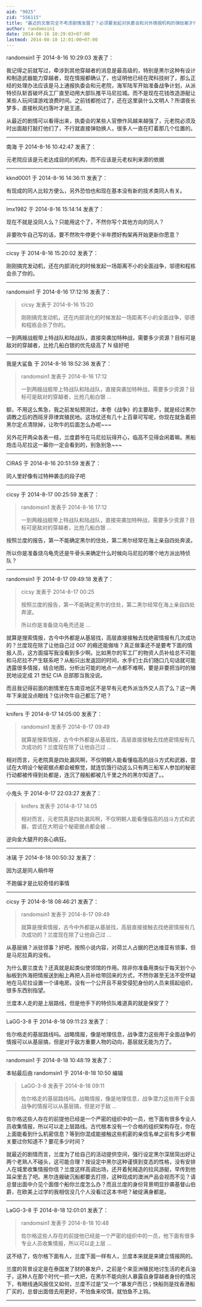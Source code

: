 ```yaml
---
aid: "9025"
zid: "556115"
title: "最近的文章完全不考虑剧情发展了？必须要发起对执委会和对外情报机构的弹劾案才行了！"
author: randomsin1
date: 2014-08-16 10:29:03+07:00
lastmod: 2014-08-18 12:01:00+07:00
---
```


randomsin1 于 2014-8-16 10:29:03 发表了：

我记得之前就写过，牵涉到其他穿越者的消息是最高级的，特别是黑尔这种有设计和制造武器能力穿越者，现在情报都确认了，也证明他已经在爬科技树了，那么正经的处理办法应该是马上通报执委会和元老院，海军陆军开始准备战争计划，从派特侦队斩首破坏兵工厂直至动用大部队推平马尼拉城。而不是现在花钱改造游艇让某些人玩间谍游戏浪费时间。之前钱都抢过了，还在这里装什么文明人？所谓夜长梦多，直接秋风扫落叶才是王道。

从最近的剧情可以看得出来，执委会的某些人官僚作风越来越强了，元老院必须及时出面敲打敲打他们了，不行就直接弹劾换人，很多人一直在盯着那几个位置的。

---

南海 于 2014-8-16 10:42:47 发表了：

元老院应该是元老达成目的的机构，而不应该是元老权利来源的依据

---

kknd0001 于 2014-8-16 14:36:11 发表了：

有现成的同人比较方便么，另外恐怕也和现在基本没有新的技术类同人有关。

---

lmx1982 于 2014-8-16 15:14:14 发表了：

现在不就是没同人么？只能用这个了，不然你写个其他方向的同人？

非要吹牛自己写的话，要不然吹牛停更个半年攒好构架再开始更新你愿意？

---

cicsy 于 2014-8-16 15:20:02 发表了：

刚刚搞完发动机，还在内部消化的时候发起一场距离不小的全面战争，邬德和程栋会杀了你的。

---

randomsin1 于 2014-8-16 17:12:16 发表了：

> cicsy 发表于 2014-8-16 15:20
>
> 刚刚搞完发动机，还在内部消化的时候发起一场距离不小的全面战争，邬德和程栋会杀了你的。

一到两艘战舰带上特战队和陆战队，直接突袭加特种战，需要多少资源？目标可是敌对的穿越者，比抢几船白银的优先级高了 N 级好吧

---

我是大鲨鱼 于 2014-8-16 18:52:36 发表了：

> randomsin1 发表于 2014-8-16 17:12
>
> 一到两艘战舰带上特战队和陆战队，直接突袭加特种战，需要多少资源？目标可是敌对的穿越者，比抢几船白银 ...

额，不用这么焦急，我之前发帖预测过，本卷《战争》的主要敌手，就是经过黑尔调教之后的西班牙菲律宾殖民地。这场仗还有几十上百章可写呢，你现在就急着把黑尔定点清除掉，让吹牛的后面怎么办呢~~~

另外花开两朵各表一枝，兰度爵爷在马尼拉玩得开心，临高不见得会闲着嘛。黑船炮击马尼拉这一幕你一定会看到的，别急别急~~~

---

CIRAS 于 2014-8-16 20:51:59 发表了：

同人里好像有过特种袭击的段子吧

---

cicsy 于 2014-8-17 00:25:59 发表了：

> randomsin1 发表于 2014-8-16 17:12
>
> 一到两艘战舰带上特战队和陆战队，直接突袭加特种战，需要多少资源？目标可是敌对的穿越者，比抢几船白银 ...

按照兰度的报告，第一不能确定黑尔的住处，第二黑尔经常在海上亲自四处奔波。

所以你是准备烧乌龟壳还是牛骨头来确定什么时候向马尼拉的哪个地方派出特侦队？

---

randomsin1 于 2014-8-17 09:49:18 发表了：

> cicsy 发表于 2014-8-17 00:25
>
> 按照兰度的报告，第一不能确定黑尔的住处，第二黑尔经常在海上亲自四处奔波。
>
> 所以你是准备烧乌龟壳还是 ...

就算是搜索情报，古今中外都是从基层找，高层直接接触去找绝密情报有几次成功的？兰度现在除了让他自己过 007 的瘾还能做啥？真正做事还不是要考下面的情报人员，这方面描写我没看到多少啊。比如黑尔的军工厂的物资人员补给总不可能和马尼拉不产生联系吧？从船只出发返回的时间，水手们士兵们随口几句话就可能透露很多情报，结合地图，分析出可能的地点一点都不难啊，要是非要把当时的殖民地设定成 21 世纪 CIA 总部那当我没说。

而且我记得前面的剧情里在东南亚地区不是早有元老外派当外交人员了么？这一两年下来就没点眼线？估计吹牛自己都忘了吧？

---

knifers 于 2014-8-17 14:05:00 发表了：

> randomsin1 发表于 2014-8-17 09:49
>
> 就算是搜索情报，古今中外都是从基层找，高层直接接触去找绝密情报有几次成功的？兰度现在除了让他自己过 ...

相对而言，元老院真是四处漏风啊，不仅明朝人能看懂临高的战斗方式和武器，尝试在大明设个秘密据点都会被察觉，就连饥饿行动这么只有两三船军人参加的秘密行动都被传得到处都是，连沉了艘船都被几千里之外的黑尔知道了。。

---

小鬼头 于 2014-8-17 22:03:27 发表了：

> knifers 发表于 2014-8-17 14:05
>
> 相对而言，元老院真是四处漏风啊，不仅明朝人能看懂临高的战斗方式和武器，尝试在大明设个秘密据点都会被 ...

逆向金大腿开的丧心病狂。

---

冰璃 于 2014-8-18 00:50:32 发表了：

因为这是同人稿件呀

不跑偏才是比较奇怪的事情

---

cicsy 于 2014-8-18 08:46:21 发表了：

> randomsin1 发表于 2014-8-17 09:49
>
> 就算是搜索情报，古今中外都是从基层找，高层直接接触去找绝密情报有几次成功的？兰度现在除了让他自己过 ...

从基层搞？派驻领事？好吧，按照小说内容，对荷兰人占据的巴达维亚有领事，但是马尼拉真的没有。

为什么要兰度去？还真就是起类似使领馆的作用。除非你准备用类似于每天划个小舢板到外海把情报送到船上再把人员补给带回来的方式，不然你甚至无法不受怀疑地在马尼拉设置一个译电房。没有一个公开且不易受侵犯身份的人员来搭起组织，很多东西别指望。

兰度本人走的是上层路线，但是他手下的特侦队难道真的就是保安了？

---

LaGG-3-8 于 2014-8-18 09:11:23 发表了：

佐尔格走的基层路线吗。战略情报，像是地理信息，战争潜力这些用于全面战争的情报可以从基层搞，但是对于敌方重要人物的动向，基层就无能为力了。

---

randomsin1 于 2014-8-18 10:48:19 发表了：

本帖最后由 randomsin1 于 2014-8-18 10:50 编辑

> LaGG-3-8 发表于 2014-8-18 09:11
>
> 佐尔格走的基层路线吗。战略情报，像是地理信息，战争潜力这些用于全面战争的情报可以从基层搞，但是对于敌 ...

佐尔格这些人存在的前提他已经是一个严密的组织中的一员，他下面有很多专业人员收集情报，所以可以走上层路线。古代根本没有一个合格的组织架构存在，你在上面能看到什么机密信息？等到你混成能接触这些机密的亲信名单之前有多少考察关要过你知道不？要花多少时间？

就最近的剧情而言，兰度为了给自己的活动提供空间，强行设定黑尔深居简出好让两个老熟人不碰头，这可能合理？按设定中黑尔这种谨慎到变态的性格，没有安排人在城里收集情报你信？兰度这样高调出场，还开着髡贼造的拉风游艇，早传到他耳朵里去了吧。黑尔连艘破沉船都要去打捞，这种现成的澳洲产品会视而不见？请总督出面中介见个面借个船你兰度怎么办？而且兰度的身份背景明显抄袭基督山伯爵，在欧美上过学的我相信没几个人没看过这本书吧？破绽满身都是。

---

LaGG-3-8 于 2014-8-18 12:01:01 发表了：

> randomsin1 发表于 2014-8-18 10:48
>
> 佐尔格这些人存在的前提他已经是一个严密的组织中的一员，他下面有很多专业人员收集情报，所以可以走上层 ...

这不结了，佐尔格下面有人，兰度下面一样有人，兰度本来就是来建立情报网的。

兰度的背景设定是在泰国发了财的暴发户，之前是个来亚洲殖民地讨生活的老兵油子，这种人在那个时代一抓一大把，在黑尔不能向别人暴露自身穿越者身份的情况下，有眼线通风报信又如何，兰度不过是“又一个”暴发户而已；快船则是找香港船厂买的，总督出面借去用更好，不怕鱼来咬饵，就怕鱼不上钩。

---
